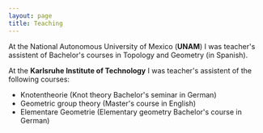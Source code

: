 ```yaml
---
layout: page
title: Teaching
---
```


At the National Autonomous University of Mexico (**UNAM**) I was teacher's assistent of Bachelor's courses in Topology and Geometry (in Spanish).

At the **Karlsruhe Institute of Technology** I was teacher's assistent of the following courses:
- Knotentheorie (Knot theory Bachelor's seminar in German)
- Geometric group theory (Master's course in English)
- Elementare Geometrie (Elementary geometry Bachelor's course in German)

